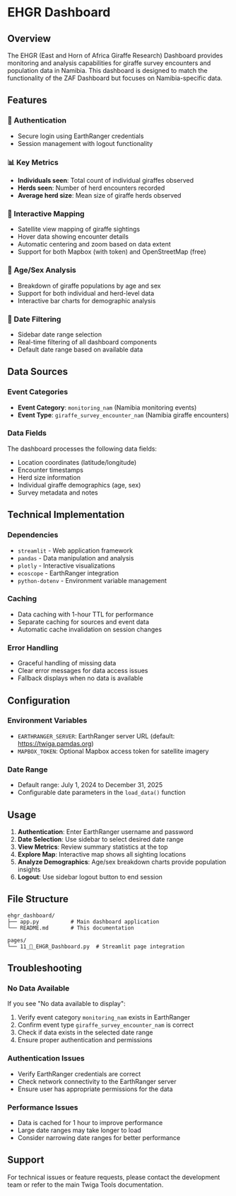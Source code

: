 # EHGR Dashboard

## Overview
The EHGR (East and Horn of Africa Giraffe Research) Dashboard provides monitoring and analysis capabilities for giraffe survey encounters and population data in Namibia. This dashboard is designed to match the functionality of the ZAF Dashboard but focuses on Namibia-specific data.

## Features

### 🔐 Authentication
- Secure login using EarthRanger credentials
- Session management with logout functionality

### 📊 Key Metrics
- **Individuals seen**: Total count of individual giraffes observed
- **Herds seen**: Number of herd encounters recorded
- **Average herd size**: Mean size of giraffe herds observed

### 📍 Interactive Mapping
- Satellite view mapping of giraffe sightings
- Hover data showing encounter details
- Automatic centering and zoom based on data extent
- Support for both Mapbox (with token) and OpenStreetMap (free)

### 🧬 Age/Sex Analysis
- Breakdown of giraffe populations by age and sex
- Support for both individual and herd-level data
- Interactive bar charts for demographic analysis

### 📅 Date Filtering
- Sidebar date range selection
- Real-time filtering of all dashboard components
- Default date range based on available data

## Data Sources

### Event Categories
- **Event Category**: `monitoring_nam` (Namibia monitoring events)
- **Event Type**: `giraffe_survey_encounter_nam` (Namibia giraffe encounters)

### Data Fields
The dashboard processes the following data fields:
- Location coordinates (latitude/longitude)
- Encounter timestamps
- Herd size information
- Individual giraffe demographics (age, sex)
- Survey metadata and notes

## Technical Implementation

### Dependencies
- `streamlit` - Web application framework
- `pandas` - Data manipulation and analysis
- `plotly` - Interactive visualizations
- `ecoscope` - EarthRanger integration
- `python-dotenv` - Environment variable management

### Caching
- Data caching with 1-hour TTL for performance
- Separate caching for sources and event data
- Automatic cache invalidation on session changes

### Error Handling
- Graceful handling of missing data
- Clear error messages for data access issues
- Fallback displays when no data is available

## Configuration

### Environment Variables
- `EARTHRANGER_SERVER`: EarthRanger server URL (default: https://twiga.pamdas.org)
- `MAPBOX_TOKEN`: Optional Mapbox access token for satellite imagery

### Date Range
- Default range: July 1, 2024 to December 31, 2025
- Configurable date parameters in the `load_data()` function

## Usage

1. **Authentication**: Enter EarthRanger username and password
2. **Date Selection**: Use sidebar to select desired date range
3. **View Metrics**: Review summary statistics at the top
4. **Explore Map**: Interactive map shows all sighting locations
5. **Analyze Demographics**: Age/sex breakdown charts provide population insights
6. **Logout**: Use sidebar logout button to end session

## File Structure

```
ehgr_dashboard/
├── app.py          # Main dashboard application
└── README.md       # This documentation

pages/
└── 11_🦒_EHGR_Dashboard.py  # Streamlit page integration
```

## Troubleshooting

### No Data Available
If you see "No data available to display":
1. Verify event category `monitoring_nam` exists in EarthRanger
2. Confirm event type `giraffe_survey_encounter_nam` is correct
3. Check if data exists in the selected date range
4. Ensure proper authentication and permissions

### Authentication Issues
- Verify EarthRanger credentials are correct
- Check network connectivity to the EarthRanger server
- Ensure user has appropriate permissions for the data

### Performance Issues
- Data is cached for 1 hour to improve performance
- Large date ranges may take longer to load
- Consider narrowing date ranges for better performance

## Support

For technical issues or feature requests, please contact the development team or refer to the main Twiga Tools documentation.